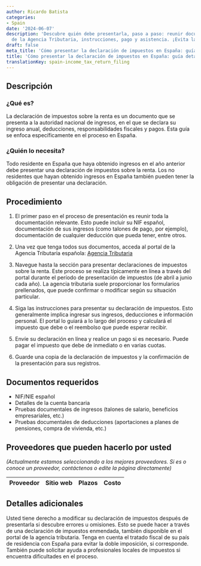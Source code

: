 ```yaml
---
author: Ricardo Batista
categories:
- Spain
date: '2024-06-07'
description: 'Descubre quién debe presentarla, paso a paso: reunir documentos, portal
  de la Agencia Tributaria, instrucciones, pago y asistencia. ¡Evita la doble imposición!'
draft: false
meta_title: 'Cómo presentar la declaración de impuestos en España: guía detallada'
title: 'Cómo presentar la declaración de impuestos en España: guía detallada'
translationKey: spain-income_tax_return_filing
---
```



## Descripción
### ¿Qué es?
La declaración de impuestos sobre la renta es un documento que se presenta a la autoridad nacional de ingresos, en el que se declara su ingreso anual, deducciones, responsabilidades fiscales y pagos. Esta guía se enfoca específicamente en el proceso en España.

### ¿Quién lo necesita?
Todo residente en España que haya obtenido ingresos en el año anterior debe presentar una declaración de impuestos sobre la renta. Los no residentes que hayan obtenido ingresos en España también pueden tener la obligación de presentar una declaración.

## Procedimiento

1. El primer paso en el proceso de presentación es reunir toda la documentación relevante. Esto puede incluir su NIF español, documentación de sus ingresos (como talones de pago, por ejemplo), documentación de cualquier deducción que pueda tener, entre otros.

2. Una vez que tenga todos sus documentos, acceda al portal de la Agencia Tributaria española: [Agencia Tributaria](https://www.agenciatributaria.es/)

3. Navegue hasta la sección para presentar declaraciones de impuestos sobre la renta. Este proceso se realiza típicamente en línea a través del portal durante el período de presentación de impuestos (de abril a junio cada año). La agencia tributaria suele proporcionar los formularios prellenados, que puede confirmar o modificar según su situación particular.

4. Siga las instrucciones para presentar su declaración de impuestos. Esto generalmente implica ingresar sus ingresos, deducciones e información personal. El portal lo guiará a lo largo del proceso y calculará el impuesto que debe o el reembolso que puede esperar recibir.

5. Envíe su declaración en línea y realice un pago si es necesario. Puede pagar el impuesto que debe de inmediato o en varias cuotas.

6. Guarde una copia de la declaración de impuestos y la confirmación de la presentación para sus registros.

## Documentos requeridos

- NIF/NIE español
- Detalles de la cuenta bancaria
- Pruebas documentales de ingresos (talones de salario, beneficios empresariales, etc.)
- Pruebas documentales de deducciones (aportaciones a planes de pensiones, compra de vivienda, etc.)

## Proveedores que pueden hacerlo por usted
_(Actualmente estamos seleccionando a los mejores proveedores. Si es o conoce un proveedor, contáctenos o edite la página directamente)_

| Proveedor | Sitio web | Plazos | Costo |
| --------------- | --------------- | :-------------: | :-------------: |

## Detalles adicionales
Usted tiene derecho a modificar su declaración de impuestos después de presentarla si descubre errores u omisiones. Esto se puede hacer a través de una declaración de impuestos enmendada, también disponible en el portal de la agencia tributaria. Tenga en cuenta el tratado fiscal de su país de residencia con España para evitar la doble imposición, si corresponde. También puede solicitar ayuda a profesionales locales de impuestos si encuentra dificultades en el proceso.